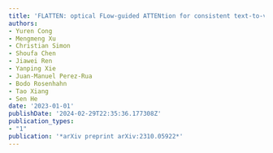 ```yaml
---
title: 'FLATTEN: optical FLow-guided ATTENtion for consistent text-to-video editing'
authors:
- Yuren Cong
- Mengmeng Xu
- Christian Simon
- Shoufa Chen
- Jiawei Ren
- Yanping Xie
- Juan-Manuel Perez-Rua
- Bodo Rosenhahn
- Tao Xiang
- Sen He
date: '2023-01-01'
publishDate: '2024-02-29T22:35:36.177308Z'
publication_types:
- "1"
publication: '*arXiv preprint arXiv:2310.05922*'
---
```

